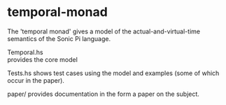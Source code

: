temporal-monad
==============

The 'temporal monad' gives a model of the actual-and-virtual-time semantics of the Sonic Pi language.

Temporal.hs  
     provides the core model
  
Tests.hs
     shows test cases using the model and examples (some of which occur in the paper).

paper/
     provides documentation in the form a paper on the subject.
